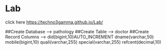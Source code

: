 # Lab
click here
https://techno3gamma.github.io/Lab/

##Create Database --> pathology
##Create Table --> doctor
##Create Record Columns --> 
                        did(bigint,10)AUTO_INCREMENT  dname(varchar,50)  mobile(bigint,10)  quali(varchar,255)  special(varchar,255)  refcent(decimal,10)